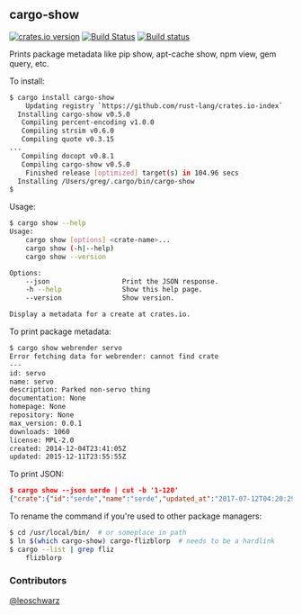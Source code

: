 ## cargo-show

[![crates.io version](https://img.shields.io/crates/v/cargo-show.svg)](https://img.shields.io/crates/v/cargo-show.svg)
[![Build Status](https://travis-ci.org/g-k/cargo-show.svg?branch=master)](https://travis-ci.org/g-k/cargo-show)
[![Build status](https://ci.appveyor.com/api/projects/status/m9cf5vhft7qwisas?svg=true)](https://ci.appveyor.com/project/g-k/cargo-show)

Prints package metadata like pip show, apt-cache show, npm view, gem query, etc.

To install:

```sh
$ cargo install cargo-show
    Updating registry `https://github.com/rust-lang/crates.io-index`
  Installing cargo-show v0.5.0
   Compiling percent-encoding v1.0.0
   Compiling strsim v0.6.0
   Compiling quote v0.3.15
...
   Compiling docopt v0.8.1
   Compiling cargo-show v0.5.0
    Finished release [optimized] target(s) in 104.96 secs
  Installing /Users/greg/.cargo/bin/cargo-show
$
```

Usage:

```sh
$ cargo show --help
Usage:
    cargo show [options] <crate-name>...
    cargo show (-h|--help)
    cargo show --version

Options:
    --json                  Print the JSON response.
    -h --help               Show this help page.
    --version               Show version.

Display a metadata for a create at crates.io.
```

To print package metadata:

```sh
$ cargo show webrender servo
Error fetching data for webrender: cannot find crate
---
id: servo
name: servo
description: Parked non-servo thing
documentation: None
homepage: None
repository: None
max_version: 0.0.1
downloads: 1060
license: MPL-2.0
created: 2014-12-04T23:41:05Z
updated: 2015-12-11T23:55:55Z
```

To print JSON:

```json
$ cargo show --json serde | cut -b '1-120'
{"crate":{"id":"serde","name":"serde","updated_at":"2017-07-12T04:20:29Z","versions":[59405,58325,54218,53794,53565,5330
```

To rename the command if you're used to other package managers:

```sh
$ cd /usr/local/bin/  # or someplace in path
$ ln $(which cargo-show) cargo-flizblorp  # needs to be a hardlink
$ cargo --list | grep fliz
    flizblorp
```

### Contributors

[@leoschwarz](https://github.com/leoschwarz)
